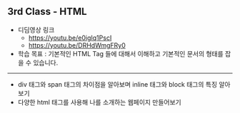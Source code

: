 ## 3rd Class - HTML

* 디딤영상 링크
  * https://youtu.be/e0igIq1PscI
  * https://youtu.be/DRHdWmgFRy0
* 학습 목표 : 기본적인 HTML Tag 들에 대해서 이해하고 기본적인 문서의 형태를 잡을 수 있습니다.

<hr/>

* div 태그와 span 태그의 차이점을 알아보며 inline 태그와 block 태그의 특징 알아보기
* 다양한 html 태그를 사용해 나를 소개하는 웹페이지 만들어보기